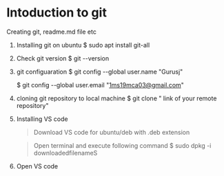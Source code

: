 # Intoduction to git
Creating git, readme.md file etc

1. Installing git on ubuntu
    $ sudo apt install git-all

2. Check git version
    $ git --version

3. git configuaration
    $ git config --global user.name "Gurusj"

    $ git config --global user.email "1ms19mca03@gmail.com"

4. cloning git repository to local machine
    $ git clone " link of your remote repository"

5. Installing VS code
    > Download VS code for ubuntu/deb with .deb extension

    > Open terminal and execute following command
        $ sudo dpkg -i downloadedfilenameS 

6. Open VS code 
